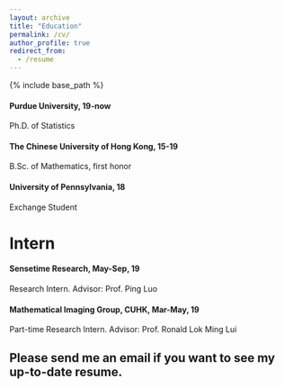 ```yaml
---
layout: archive
title: "Education"
permalink: /cv/
author_profile: true
redirect_from:
  - /resume
---
```


{% include base_path %}
#### Purdue University, 19-now ####
  Ph.D. of Statistics
#### The Chinese University of Hong Kong, 15-19 ####
  B.Sc. of Mathematics, first honor
#### University of Pennsylvania, 18 ####
  Exchange Student
  
# Intern #
#### Sensetime Research, May-Sep, 19 ####
   Research Intern. Advisor: Prof. Ping Luo
#### Mathematical Imaging Group, CUHK, Mar-May, 19 ####
   Part-time Research Intern. Advisor: Prof. Ronald Lok Ming Lui
## Please send me an email if you want to see my up-to-date resume.  ##

